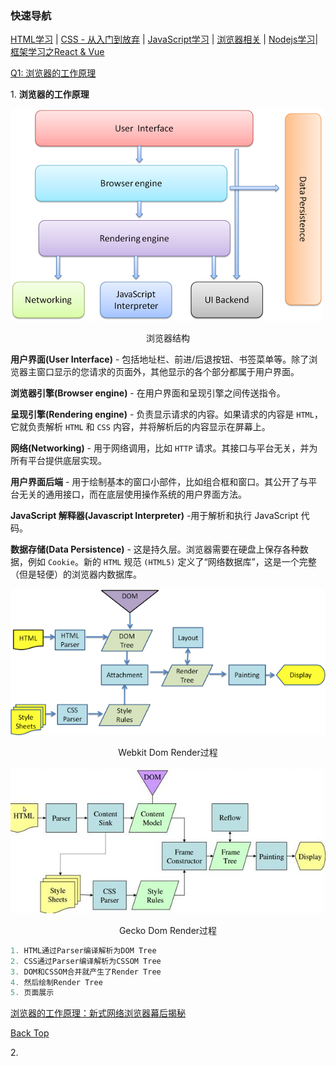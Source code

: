 

### <span id="top">快速导航</span>

[HTML学习](./knowledge-map/fe/html.md) | [CSS - 从入门到放弃](./knowledge-map/fe/css.md) | [JavaScript学习](./knowledge-map/fe/javascript.md) | [浏览器相关](./knowledge-map/fe/browser.md) | [Nodejs学习](./knowledge-map/fe/nodejs.md)| [框架学习之React & Vue](./knowledge-map/fe/react-vue.md)

[Q1: 浏览器的工作原理](#q1)

<span id="q1">1</span>. **浏览器的工作原理**

![layers](../images/layers.png)

<center>  浏览器结构</center>

**用户界面(User Interface)** - 包括地址栏、前进/后退按钮、书签菜单等。除了浏览器主窗口显示的您请求的页面外，其他显示的各个部分都属于用户界面。

**浏览器引擎(Browser engine)** - 在用户界面和呈现引擎之间传送指令。

**呈现引擎(Rendering engine)** - 负责显示请求的内容。如果请求的内容是 `HTML`，它就负责解析 `HTML` 和 `CSS` 内容，并将解析后的内容显示在屏幕上。

**网络(Networking)** - 用于网络调用，比如 `HTTP` 请求。其接口与平台无关，并为所有平台提供底层实现。

**用户界面后端** - 用于绘制基本的窗口小部件，比如组合框和窗口。其公开了与平台无关的通用接口，而在底层使用操作系统的用户界面方法。

**JavaScript 解释器(Javascript Interpreter)** -用于解析和执行 JavaScript 代码。

**数据存储(Data Persistence)** - 这是持久层。浏览器需要在硬盘上保存各种数据，例如 `Cookie`。新的 `HTML` 规范 `(HTML5)` 定义了“网络数据库”，这是一个完整（但是轻便）的浏览器内数据库。

![webkit-dom-render](../images/webkit-dom-render.png)

<center>Webkit Dom Render过程</center>

![gecko-dom-render.png](../images/gecko-dom-render.png)

<center>Gecko Dom Render过程</center>

```javascript
1. HTML通过Parser编译解析为DOM Tree
2. CSS通过Parser编译解析为CSSOM Tree
3. DOM和CSSOM合并就产生了Render Tree
4. 然后绘制Render Tree
5. 页面展示
```

[浏览器的工作原理：新式网络浏览器幕后揭秘](https://www.html5rocks.com/zh/tutorials/internals/howbrowserswork/)

[Back Top](#top)

<span id="q2">2</span>. 

